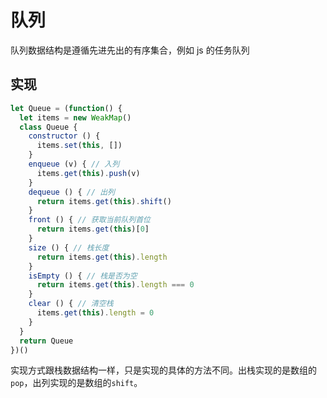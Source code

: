 # 队列

队列数据结构是遵循先进先出的有序集合，例如 js 的任务队列

## 实现

```javascript
let Queue = (function() {
  let items = new WeakMap()
  class Queue {
    constructor () {
      items.set(this, [])
    }
    enqueue (v) { // 入列
      items.get(this).push(v)
    }
    dequeue () { // 出列
      return items.get(this).shift()
    }
    front () { // 获取当前队列首位
      return items.get(this)[0]
    }
    size () { // 栈长度
      return items.get(this).length
    }
    isEmpty () { // 栈是否为空
      return items.get(this).length === 0
    }
    clear () { // 清空栈
      items.get(this).length = 0
    }
  }
  return Queue
})()
```

实现方式跟栈数据结构一样，只是实现的具体的方法不同。出栈实现的是数组的`pop`，出列实现的是数组的`shift`。
